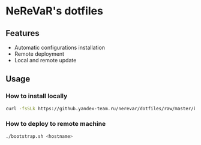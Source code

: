 # NeReVaR's dotfiles

## Features
  * Automatic configurations installation
  * Remote deployment
  * Local and remote update

## Usage
### How to install locally
```bash
curl -fsSLk https://github.yandex-team.ru/nerevar/dotfiles/raw/master/bootstrap.sh | bash -s --
```

### How to deploy to remote machine
```bash
./bootstrap.sh <hostname>
```
